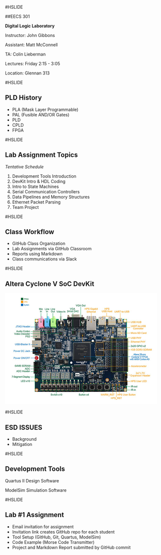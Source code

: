 #HSLIDE

##EECS 301

**Digital Logic Laboratory**

Instructor: John Gibbons

Assistant: Matt McConnell

TA: Colin Lieberman

Lectures: Friday 2:15 - 3:05

Location: Glennan 313 

#HSLIDE

## PLD History

* PLA (Mask Layer Programmable)
* PAL (Fusible AND/OR Gates)
* PLD 
* CPLD
* FPGA

#HSLIDE

## Lab Assignment Topics

_Tentative Schedule_

1. Development Tools Introduction
2. DevKit Intro & HDL Coding 
3. Intro to State Machines
4. Serial Communication Controllers
5. Data Pipelines and Memory Structures
6. Ethernet Packet Parsing
7. Team Project

#HSLIDE

## Class Workflow

* GitHub Class Organization
* Lab Assignments via GitHub Classroom
* Reports using Markdown
* Class communications via Slack

#HSLIDE

## Altera Cyclone V SoC DevKit

![DevKit](https://raw.githubusercontent.com/CWRU-EECS301/Documentation/master/Lectures/Lecture01/DE1-SoC_board_top.jpg)

#HSLIDE

## ESD ISSUES

* Background
* Mitigation

#HSLIDE

## Development Tools

Quartus II Design Software

ModelSim Simulation Software

#HSLIDE

## Lab #1 Assignment

* Email invitation for assignment
* Invitation link creates GitHub repo for each student
* Tool Setup (GitHub, Git, Quartus, ModelSim)
* Code Example (Morse Code Transmitter)
* Project and Markdown Report submitted by GitHub commit
